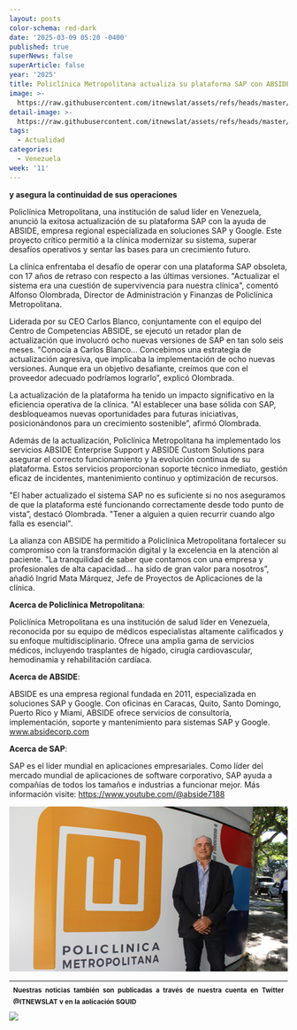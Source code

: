 ```yaml
---
layout: posts
color-schema: red-dark
date: '2025-03-09 05:20 -0400'
published: true
superNews: false
superArticle: false
year: '2025'
title: Policlínica Metropolitana actualiza su plataforma SAP con ABSIDE
image: >-
  https://raw.githubusercontent.com/itnewslat/assets/refs/heads/master/img/540x320/PolMet-p.jpg
detail-image: >-
  https://raw.githubusercontent.com/itnewslat/assets/refs/heads/master/img/1024x680/PolMet-g.jpg
tags:
  - Actualidad
categories:
  - Venezuela
week: '11'
---
```

**y asegura la continuidad de sus operaciones**

Policlínica Metropolitana, una institución de salud líder en Venezuela, anunció la exitosa actualización de su plataforma SAP con la ayuda de ABSIDE, empresa regional especializada en soluciones SAP y Google. Este proyecto crítico permitió a la clínica modernizar su sistema, superar desafíos operativos y sentar las bases para un crecimiento futuro.

La clínica enfrentaba el desafío de operar con una plataforma SAP obsoleta, con 17 años de retraso con respecto a las últimas versiones. "Actualizar el sistema era una cuestión de supervivencia para nuestra clínica", comentó Alfonso Olombrada, Director de Administración y Finanzas de Policlínica Metropolitana.

Liderada por su CEO Carlos Blanco, conjuntamente con el equipo del Centro de Competencias ABSIDE, se ejecutó un retador plan de actualización que involucró ocho nuevas versiones de SAP en tan solo seis meses. "Conocía a Carlos Blanco... Concebimos una estrategia de actualización agresiva, que implicaba la implementación de ocho nuevas versiones. Aunque era un objetivo desafiante, creímos que con el proveedor adecuado podríamos lograrlo”, explicó Olombrada.

La actualización de la plataforma ha tenido un impacto significativo en la eficiencia operativa de la clínica. "Al establecer una base sólida con SAP, desbloqueamos nuevas oportunidades para futuras iniciativas, posicionándonos para un crecimiento sostenible”, afirmó Olombrada.

Además de la actualización, Policlínica Metropolitana ha implementado los servicios ABSIDE Enterprise Support y ABSIDE Custom Solutions para asegurar el correcto funcionamiento y la evolución continua de su plataforma. Estos servicios proporcionan soporte técnico inmediato, gestión eficaz de incidentes, mantenimiento continuo y optimización de recursos.

"El haber actualizado el sistema SAP no es suficiente si no nos aseguramos de que la plataforma esté funcionando correctamente desde todo punto de vista”, destacó Olombrada. "Tener a alguien a quien recurrir cuando algo falla es esencial".

La alianza con ABSIDE ha permitido a Policlínica Metropolitana fortalecer su compromiso con la transformación digital y la excelencia en la atención al paciente. "La tranquilidad de saber que contamos con una empresa y profesionales de alta capacidad... ha sido de gran valor para nosotros”, añadió Ingrid Mata Márquez, Jefe de Proyectos de Aplicaciones de la clínica.

**Acerca de Policlínica Metropolitana**:

Policlínica Metropolitana es una institución de salud líder en Venezuela, reconocida por su equipo de médicos especialistas altamente calificados y su enfoque multidisciplinario. Ofrece una amplia gama de servicios médicos, incluyendo trasplantes de hígado, cirugía cardiovascular, hemodinamia y rehabilitación cardíaca.

**Acerca de ABSIDE**:

ABSIDE es una empresa regional fundada en 2011, especializada en soluciones SAP y Google. Con oficinas en Caracas, Quito, Santo Domingo, Puerto Rico y Miami, ABSIDE ofrece servicios de consultoría, implementación, soporte y mantenimiento para sistemas SAP y Google. www.absidecorp.com

**Acerca de SAP**:

SAP es el líder mundial en aplicaciones empresariales. Como líder del mercado mundial de aplicaciones de software corporativo, SAP ayuda a compañías de todos los tamaños e industrias a funcionar mejor. Más información visite: https://www.youtube.com/@abside7188

![](https://raw.githubusercontent.com/itnewslat/assets/refs/heads/master/img/540x320/PolMet-p.jpg)

<table style="height: 42px;" width="569">
<tbody>
<tr>
<td style="text-align: justify;"><sub><strong>Nuestras noticias también son publicadas a través de nuestra cuenta en Twitter <a href="https://twitter.com/itnewslat?lang=es">@ITNEWSLAT</a> y en la aplicación <a href="https://squidapp.co/en/">SQUID</a></strong></sub></td>
</tr>
</tbody>
</table>

<img src="https://tracker.metricool.com/c3po.jpg?hash=56f88a41e39ab42c063cc51676587a04"/>